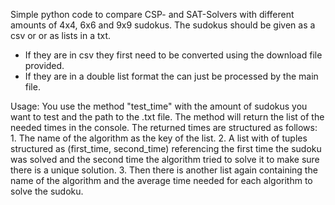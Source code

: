 Simple python code to compare CSP- and SAT-Solvers with different amounts of 4x4, 6x6 and 9x9 sudokus.
The sudokus should be given as a csv or or as lists in a txt. 
  - If they are in csv they first need to be converted using the download file provided.
  - If they are in a double list format the can just be processed by the main file.

Usage:
  You use the method "test_time" with the amount of sudokus you want to test and the path to the .txt file.
  The method will return the list of the needed times in the console.
  The returned times are structured as follows:
    1. The name of the algorithm as the key of the list.
    2. A list with of tuples structured as (first_time, second_time) referencing the first time the sudoku was solved and the second time the algorithm tried to solve it to make sure there is a unique solution.
    3. Then there is another list again containing the name of the algorithm and the average time needed for each algorithm to solve the sudoku.
